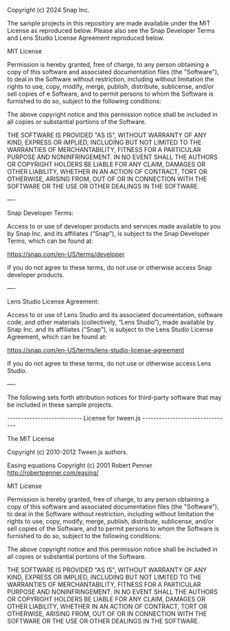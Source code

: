 Copyright (c) 2024 Snap Inc.

The sample projects in this repository are made available under the MIT License as reproduced below. Please also see the Snap Developer Terms and Lens Studio License Agreement reproduced below.

MIT License

Permission is hereby granted, free of charge, to any person obtaining a copy of this software and associated documentation files (the "Software"), to deal in the Software without restriction, including without limitation the rights to use, copy, modify, merge, publish, distribute, sublicense, and/or sell copies of e Software, and to permit persons to whom the Software is furnished to do so, subject to the following conditions:

The above copyright notice and this permission notice shall be included in all copies or substantial portions of the Software.

THE SOFTWARE IS PROVIDED "AS IS", WITHOUT WARRANTY OF ANY KIND, EXPRESS OR IMPLIED, INCLUDING BUT NOT LIMITED TO THE WARRANTIES OF MERCHANTABILITY, FITNESS FOR A PARTICULAR PURPOSE AND NONINFRINGEMENT. IN NO EVENT SHALL THE AUTHORS OR COPYRIGHT HOLDERS BE LIABLE FOR ANY CLAIM, DAMAGES OR OTHER LIABILITY, WHETHER IN AN ACTION OF CONTRACT, TORT OR OTHERWISE, ARISING FROM, OUT OF OR IN CONNECTION WITH THE SOFTWARE OR THE USE OR OTHER DEALINGS IN THE SOFTWARE.

—-

Snap Developer Terms:

Access to or use of developer products and services made available to you by Snap Inc. and its affiliates (“Snap”), is subject to the Snap Developer Terms, which can be found at:

https://snap.com/en-US/terms/developer

If you do not agree to these terms, do not use or otherwise access Snap developer products.

—-

Lens Studio License Agreement:

Access to or use of Lens Studio and its associated documentation, software code, and other materials (collectively, “Lens Studio”), made available by Snap Inc. and its affiliates ("Snap"), is subject to the Lens Studio License Agreement, which can be found at:

https://snap.com/en-US/terms/lens-studio-license-agreement

If you do not agree to these terms, do not use or otherwise access Lens Studio.

—-

The following sets forth attribution notices for third-party software that may be included in these sample projects.

--------------------------- License for tween.js --------------------------------

The MIT License

Copyright (c) 2010-2012 Tween.js authors.

Easing equations Copyright (c) 2001 Robert Penner http://robertpenner.com/easing/

MIT License

Permission is hereby granted, free of charge, to any person obtaining a copy of this software and associated documentation files (the "Software"), to deal in the Software without restriction, including without limitation the rights to use, copy, modify, merge, publish, distribute, sublicense, and/or sell copies of the Software, and to permit persons to whom the Software is furnished to do so, subject to the following conditions:

The above copyright notice and this permission notice shall be included in all copies or substantial portions of the Software.

THE SOFTWARE IS PROVIDED "AS IS", WITHOUT WARRANTY OF ANY KIND, EXPRESS OR IMPLIED, INCLUDING BUT NOT LIMITED TO THE WARRANTIES OF MERCHANTABILITY, FITNESS FOR A PARTICULAR PURPOSE AND NONINFRINGEMENT. IN NO EVENT SHALL THE AUTHORS OR COPYRIGHT HOLDERS BE LIABLE FOR ANY CLAIM, DAMAGES OR OTHER LIABILITY, WHETHER IN AN ACTION OF CONTRACT, TORT OR OTHERWISE, ARISING FROM, OUT OF OR IN CONNECTION WITH THE SOFTWARE OR THE USE OR OTHER DEALINGS IN THE SOFTWARE.
